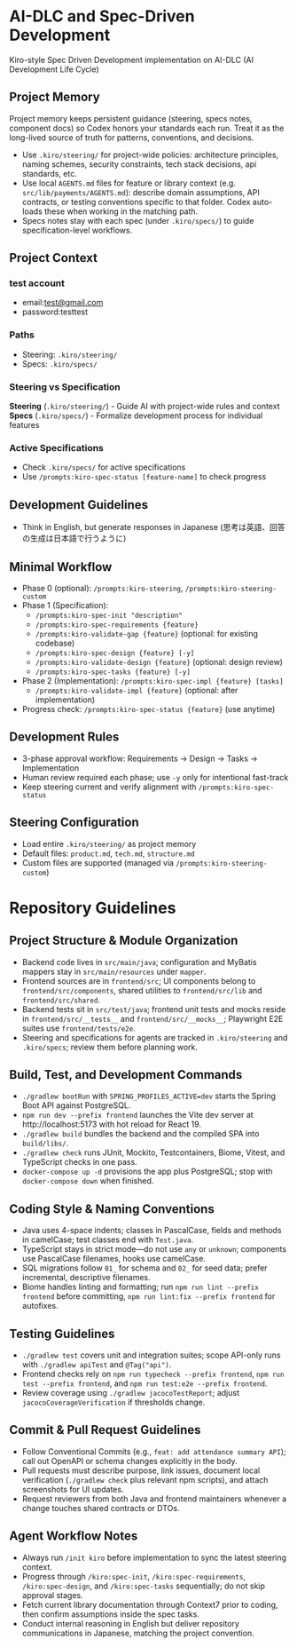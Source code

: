 # AI-DLC and Spec-Driven Development

Kiro-style Spec Driven Development implementation on AI-DLC (AI Development Life Cycle)

## Project Memory
Project memory keeps persistent guidance (steering, specs notes, component docs) so Codex honors your standards each run. Treat it as the long-lived source of truth for patterns, conventions, and decisions.

- Use `.kiro/steering/` for project-wide policies: architecture principles, naming schemes, security constraints, tech stack decisions, api standards, etc.
- Use local `AGENTS.md` files for feature or library context (e.g. `src/lib/payments/AGENTS.md`): describe domain assumptions, API contracts, or testing conventions specific to that folder. Codex auto-loads these when working in the matching path.
- Specs notes stay with each spec (under `.kiro/specs/`) to guide specification-level workflows.

## Project Context

### test account
- email:test@gmail.com
- password:testtest

### Paths
- Steering: `.kiro/steering/`
- Specs: `.kiro/specs/`

### Steering vs Specification

**Steering** (`.kiro/steering/`) - Guide AI with project-wide rules and context
**Specs** (`.kiro/specs/`) - Formalize development process for individual features

### Active Specifications
- Check `.kiro/specs/` for active specifications
- Use `/prompts:kiro-spec-status [feature-name]` to check progress

## Development Guidelines
- Think in English, but generate responses in Japanese (思考は英語、回答の生成は日本語で行うように)

## Minimal Workflow
- Phase 0 (optional): `/prompts:kiro-steering`, `/prompts:kiro-steering-custom`
- Phase 1 (Specification):
  - `/prompts:kiro-spec-init "description"`
  - `/prompts:kiro-spec-requirements {feature}`
  - `/prompts:kiro-validate-gap {feature}` (optional: for existing codebase)
  - `/prompts:kiro-spec-design {feature} [-y]`
  - `/prompts:kiro-validate-design {feature}` (optional: design review)
  - `/prompts:kiro-spec-tasks {feature} [-y]`
- Phase 2 (Implementation): `/prompts:kiro-spec-impl {feature} [tasks]`
  - `/prompts:kiro-validate-impl {feature}` (optional: after implementation)
- Progress check: `/prompts:kiro-spec-status {feature}` (use anytime)

## Development Rules
- 3-phase approval workflow: Requirements → Design → Tasks → Implementation
- Human review required each phase; use `-y` only for intentional fast-track
- Keep steering current and verify alignment with `/prompts:kiro-spec-status`

## Steering Configuration
- Load entire `.kiro/steering/` as project memory
- Default files: `product.md`, `tech.md`, `structure.md`
- Custom files are supported (managed via `/prompts:kiro-steering-custom`)


# Repository Guidelines

## Project Structure & Module Organization
- Backend code lives in `src/main/java`; configuration and MyBatis mappers stay in `src/main/resources` under `mapper`.
- Frontend sources are in `frontend/src`; UI components belong to `frontend/src/components`, shared utilities to `frontend/src/lib` and `frontend/src/shared`.
- Backend tests sit in `src/test/java`; frontend unit tests and mocks reside in `frontend/src/__tests__` and `frontend/src/__mocks__`; Playwright E2E suites use `frontend/tests/e2e`.
- Steering and specifications for agents are tracked in `.kiro/steering` and `.kiro/specs`; review them before planning work.

## Build, Test, and Development Commands
- `./gradlew bootRun` with `SPRING_PROFILES_ACTIVE=dev` starts the Spring Boot API against PostgreSQL.
- `npm run dev --prefix frontend` launches the Vite dev server at http://localhost:5173 with hot reload for React 19.
- `./gradlew build` bundles the backend and the compiled SPA into `build/libs/`.
- `./gradlew check` runs JUnit, Mockito, Testcontainers, Biome, Vitest, and TypeScript checks in one pass.
- `docker-compose up -d` provisions the app plus PostgreSQL; stop with `docker-compose down` when finished.

## Coding Style & Naming Conventions
- Java uses 4-space indents; classes in PascalCase, fields and methods in camelCase; test classes end with `Test.java`.
- TypeScript stays in strict mode—do not use `any` or `unknown`; components use PascalCase filenames, hooks use camelCase.
- SQL migrations follow `01_` for schema and `02_` for seed data; prefer incremental, descriptive filenames.
- Biome handles linting and formatting; run `npm run lint --prefix frontend` before committing, `npm run lint:fix --prefix frontend` for autofixes.

## Testing Guidelines
- `./gradlew test` covers unit and integration suites; scope API-only runs with `./gradlew apiTest` and `@Tag("api")`.
- Frontend checks rely on `npm run typecheck --prefix frontend`, `npm run test --prefix frontend`, and `npm run test:e2e --prefix frontend`.
- Review coverage using `./gradlew jacocoTestReport`; adjust `jacocoCoverageVerification` if thresholds change.

## Commit & Pull Request Guidelines
- Follow Conventional Commits (e.g., `feat: add attendance summary API`); call out OpenAPI or schema changes explicitly in the body.
- Pull requests must describe purpose, link issues, document local verification (`./gradlew check` plus relevant npm scripts), and attach screenshots for UI updates.
- Request reviewers from both Java and frontend maintainers whenever a change touches shared contracts or DTOs.

## Agent Workflow Notes
- Always run `/init kiro` before implementation to sync the latest steering context.
- Progress through `/kiro:spec-init`, `/kiro:spec-requirements`, `/kiro:spec-design`, and `/kiro:spec-tasks` sequentially; do not skip approval stages.
- Fetch current library documentation through Context7 prior to coding, then confirm assumptions inside the spec tasks.
- Conduct internal reasoning in English but deliver repository communications in Japanese, matching the project convention.

